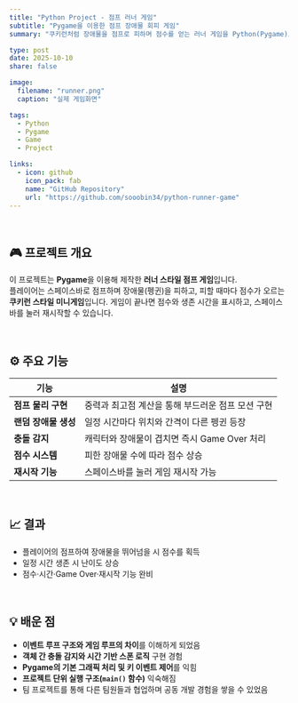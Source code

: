 ```yaml
---
title: "Python Project - 점프 러너 게임"
subtitle: "Pygame을 이용한 점프 장애물 회피 게임"
summary: "쿠키런처럼 장애물을 점프로 피하며 점수를 얻는 러너 게임을 Python(Pygame)으로 구현했습니다."

type: post
date: 2025-10-10
share: false

image:
  filename: "runner.png"
  caption: "실제 게임화면"

tags:
  - Python
  - Pygame
  - Game
  - Project

links:
  - icon: github
    icon_pack: fab
    name: "GitHub Repository"
    url: "https://github.com/sooobin34/python-runner-game"
---
```

<br>

## 🎮 프로젝트 개요
이 프로젝트는 **Pygame**을 이용해 제작한 **러너 스타일 점프 게임**입니다.  
플레이어는 스페이스바로 점프하며 장애물(펭귄)을 피하고, 
피할 때마다 점수가 오르는 **쿠키런 스타일 미니게임**입니다.
게임이 끝나면 점수와 생존 시간을 표시하고, 스페이스바를 눌러 재시작할 수 있습니다.

<br>

## ⚙️ 주요 기능
| 기능 | 설명 |
|------|------|
| **점프 물리 구현** | 중력과 최고점 계산을 통해 부드러운 점프 모션 구현 |
| **랜덤 장애물 생성** | 일정 시간마다 위치와 간격이 다른 펭귄 등장 |
| **충돌 감지** | 캐릭터와 장애물이 겹치면 즉시 Game Over 처리 |
| **점수 시스템** | 피한 장애물 수에 따라 점수 상승 |
| **재시작 기능** | 스페이스바를 눌러 게임 재시작 가능 |

<br>

## 📈 결과
- 플레이어의 점프하여 장애물을 뛰어넘을 시 점수를 획득  
- 일정 시간 생존 시 난이도 상승  
- 점수·시간·Game Over·재시작 기능 완비

<br>

## 💡 배운 점
- **이벤트 루프 구조와 게임 루프의 차이**를 이해하게 되었음  
- **객체 간 충돌 감지와 시간 기반 스폰 로직** 구현 경험  
- **Pygame의 기본 그래픽 처리 및 키 이벤트 제어**를 익힘  
- **프로젝트 단위 실행 구조(`main()` 함수)** 익숙해짐
- 팀 프로젝트를 통해 다른 팀원들과 협업하며 공동 개발 경험을 쌓을 수 있었음

<br>